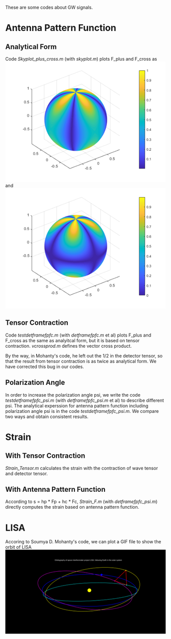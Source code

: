 These are some codes about GW signals.
# Antenna Pattern Function
## Analytical Form
Code _Skyplot_plus_cross.m_ (with _skyplot.m_) plots F_plus and F_cross as ![F_p](https://raw.githubusercontent.com/guoxiaowhu/GWSC_NAOC/main/figs/F_plus.png) and ![F_c](https://raw.githubusercontent.com/guoxiaowhu/GWSC_NAOC/main/figs/F_cross.png)

## Tensor Contraction
Code _testdetframefpfc.m_ (with _detframefpfc.m_ et al) plots F_plus and F_cross as the same as analyitcal form, but it is based on tensor contraction. _vcrossprod.m_ defines the vector cross product.

By the way, in Mohanty's code, he left out the 1/2 in the detector tensor, so that the result from tensor contraction is as twice as analytical form. We have corrected this bug in our codes. 

## Polarization Angle
In order to increase the polarization angle psi, we write the code _testdetframefpfc\_psi.m_ (with _detframefpfc\_psi.m_ et al) to describe different psi.
The analytical experssion for antenna pattern function including polarization angle psi is in the code _testdetframefpfc\_psi.m_. We compare two ways and obtain consistent results. 

# Strain
## With Tensor Contraction
_Strain\_Tensor.m_ calculates the strain with the contraction of wave tensor and detector tensor.
## With Antenna Pattern Function
According to  s = hp * Fp + hc * Fc, _Strain\_F.m_ (with _detframefpfc_psi.m_) directly computes the strain based on antenna pattern function.

# LISA
Accoring to Soumya D. Mohanty's code, we can plot a GIF file to show the orbit of LISA
![LISA orbit](https://raw.githubusercontent.com/guoxiaowhu/GWSC_NAOC/main/figs/LISA_orbitography.gif)
